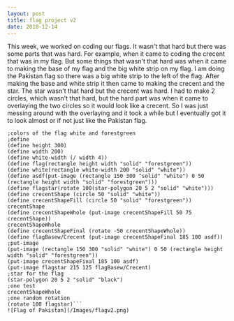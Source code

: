 ```yaml
---
layout: post
title: flag project v2
date: 2018-12-14
---
```

This week, we worked on coding our flags. It wasn't that hard but there was some parts that was hard. For example, when it came to coding the crecent that was in my flag. But some things that wasn't that hard was when it came to making the base of my flag and the big white strip on my flag. I am doing the Pakistan flag so there was a big white strip to the left of the flag. After making the base and white strip it then came to making the crecent and the star. The star wasn't that hard but the crecent was hard. I had to make 2 circles, which wasn't that hard, but the hard part was when it came to overlaying the two circles so it would look like a crecent. So I was just messing around with the overlaying and it took a while but I eventually got it to look almost or if not just like the Pakistan flag.
```;dimension of the flag 3:2
;colors of the flag white and forestgreen
;define
(define height 300)
(define width 200)
(define white-width (/ width 4))
(define flag(rectangle height width "solid" "forestgreen")) 
(define white(rectangle white-width 200 "solid" "white"))
(define asdf(put-image (rectangle 150 300 "solid" "white") 0 50 (rectangle height width "solid" "forestgreen")))
(define flagstar(rotate 100(star-polygon 20 5 2 "solid" "white")))
(define crecentShape (circle 50 "solid" "white"))
(define crecentShapeFill (circle 50 "solid" "forestgreen"))
crecentShape
(define crecentShapeWhole (put-image crecentShapeFill 50 75 crecentShape))
crecentShapeWhole
(define crecentShapeFinal (rotate -50 crecentShapeWhole))
(define flagBasew/Crecent (put-image crecentShapeFinal 185 100 asdf))
;put-image
(put-image (rectangle 150 300 "solid" "white") 0 50 (rectangle height width "solid" "forestgreen"))
(put-image crecentShapeFinal 185 100 asdf)
(put-image flagstar 215 125 flagBasew/Crecent)
;star for the flag
(star-polygon 20 5 2 "solid" "black")
;one test
crecentShapeWhole
;one random rotation
(rotate 100 flagstar)```
![Flag of Pakistan](/Images/flagv2.png)


